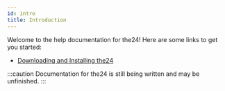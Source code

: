 ```yaml
---
id: intro
title: Introduction
---
```


Welcome to the help documentation for the24! Here are some links to get you started:
- [Downloading and Installing the24](install.md)

:::caution
Documentation for the24 is still being written and may be unfinished.
:::
